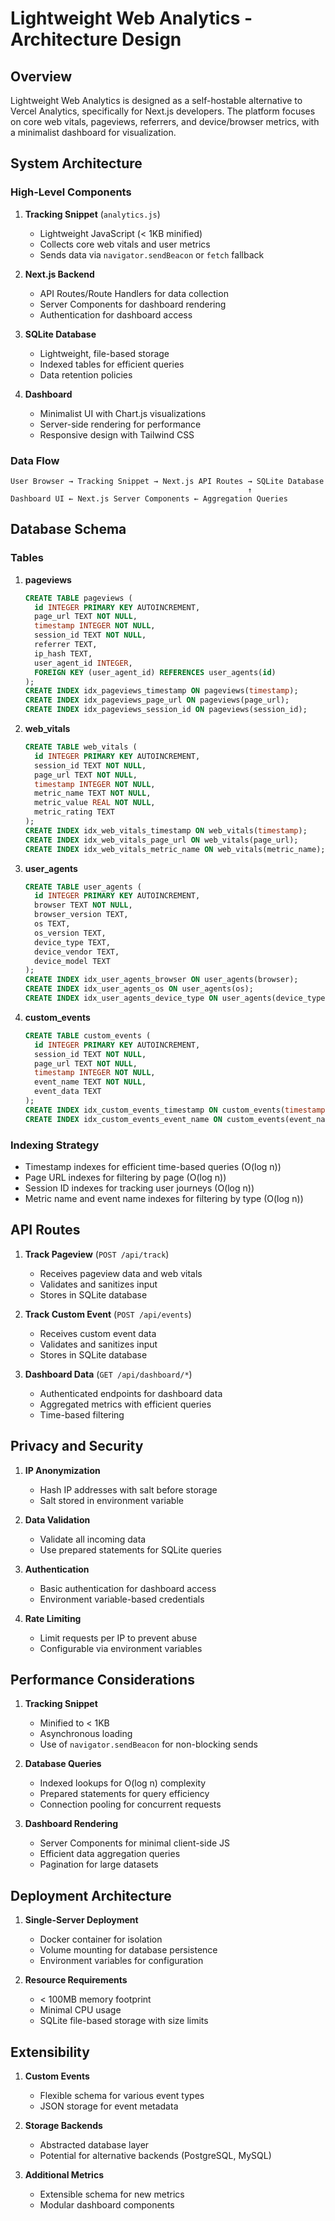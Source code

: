# Lightweight Web Analytics - Architecture Design

## Overview

Lightweight Web Analytics is designed as a self-hostable alternative to Vercel Analytics, specifically for Next.js developers. The platform focuses on core web vitals, pageviews, referrers, and device/browser metrics, with a minimalist dashboard for visualization.

## System Architecture

### High-Level Components

1. **Tracking Snippet** (`analytics.js`)
   - Lightweight JavaScript (< 1KB minified)
   - Collects core web vitals and user metrics
   - Sends data via `navigator.sendBeacon` or `fetch` fallback

2. **Next.js Backend**
   - API Routes/Route Handlers for data collection
   - Server Components for dashboard rendering
   - Authentication for dashboard access

3. **SQLite Database**
   - Lightweight, file-based storage
   - Indexed tables for efficient queries
   - Data retention policies

4. **Dashboard**
   - Minimalist UI with Chart.js visualizations
   - Server-side rendering for performance
   - Responsive design with Tailwind CSS

### Data Flow

```
User Browser → Tracking Snippet → Next.js API Routes → SQLite Database
                                                     ↑
Dashboard UI ← Next.js Server Components ← Aggregation Queries
```

## Database Schema

### Tables

1. **pageviews**
   ```sql
   CREATE TABLE pageviews (
     id INTEGER PRIMARY KEY AUTOINCREMENT,
     page_url TEXT NOT NULL,
     timestamp INTEGER NOT NULL,
     session_id TEXT NOT NULL,
     referrer TEXT,
     ip_hash TEXT,
     user_agent_id INTEGER,
     FOREIGN KEY (user_agent_id) REFERENCES user_agents(id)
   );
   CREATE INDEX idx_pageviews_timestamp ON pageviews(timestamp);
   CREATE INDEX idx_pageviews_page_url ON pageviews(page_url);
   CREATE INDEX idx_pageviews_session_id ON pageviews(session_id);
   ```

2. **web_vitals**
   ```sql
   CREATE TABLE web_vitals (
     id INTEGER PRIMARY KEY AUTOINCREMENT,
     session_id TEXT NOT NULL,
     page_url TEXT NOT NULL,
     timestamp INTEGER NOT NULL,
     metric_name TEXT NOT NULL,
     metric_value REAL NOT NULL,
     metric_rating TEXT
   );
   CREATE INDEX idx_web_vitals_timestamp ON web_vitals(timestamp);
   CREATE INDEX idx_web_vitals_page_url ON web_vitals(page_url);
   CREATE INDEX idx_web_vitals_metric_name ON web_vitals(metric_name);
   ```

3. **user_agents**
   ```sql
   CREATE TABLE user_agents (
     id INTEGER PRIMARY KEY AUTOINCREMENT,
     browser TEXT NOT NULL,
     browser_version TEXT,
     os TEXT,
     os_version TEXT,
     device_type TEXT,
     device_vendor TEXT,
     device_model TEXT
   );
   CREATE INDEX idx_user_agents_browser ON user_agents(browser);
   CREATE INDEX idx_user_agents_os ON user_agents(os);
   CREATE INDEX idx_user_agents_device_type ON user_agents(device_type);
   ```

4. **custom_events**
   ```sql
   CREATE TABLE custom_events (
     id INTEGER PRIMARY KEY AUTOINCREMENT,
     session_id TEXT NOT NULL,
     page_url TEXT NOT NULL,
     timestamp INTEGER NOT NULL,
     event_name TEXT NOT NULL,
     event_data TEXT
   );
   CREATE INDEX idx_custom_events_timestamp ON custom_events(timestamp);
   CREATE INDEX idx_custom_events_event_name ON custom_events(event_name);
   ```

### Indexing Strategy

- Timestamp indexes for efficient time-based queries (O(log n))
- Page URL indexes for filtering by page (O(log n))
- Session ID indexes for tracking user journeys (O(log n))
- Metric name and event name indexes for filtering by type (O(log n))

## API Routes

1. **Track Pageview** (`POST /api/track`)
   - Receives pageview data and web vitals
   - Validates and sanitizes input
   - Stores in SQLite database

2. **Track Custom Event** (`POST /api/events`)
   - Receives custom event data
   - Validates and sanitizes input
   - Stores in SQLite database

3. **Dashboard Data** (`GET /api/dashboard/*`)
   - Authenticated endpoints for dashboard data
   - Aggregated metrics with efficient queries
   - Time-based filtering

## Privacy and Security

1. **IP Anonymization**
   - Hash IP addresses with salt before storage
   - Salt stored in environment variable

2. **Data Validation**
   - Validate all incoming data
   - Use prepared statements for SQLite queries

3. **Authentication**
   - Basic authentication for dashboard access
   - Environment variable-based credentials

4. **Rate Limiting**
   - Limit requests per IP to prevent abuse
   - Configurable via environment variables

## Performance Considerations

1. **Tracking Snippet**
   - Minified to < 1KB
   - Asynchronous loading
   - Use of `navigator.sendBeacon` for non-blocking sends

2. **Database Queries**
   - Indexed lookups for O(log n) complexity
   - Prepared statements for query efficiency
   - Connection pooling for concurrent requests

3. **Dashboard Rendering**
   - Server Components for minimal client-side JS
   - Efficient data aggregation queries
   - Pagination for large datasets

## Deployment Architecture

1. **Single-Server Deployment**
   - Docker container for isolation
   - Volume mounting for database persistence
   - Environment variables for configuration

2. **Resource Requirements**
   - < 100MB memory footprint
   - Minimal CPU usage
   - SQLite file-based storage with size limits

## Extensibility

1. **Custom Events**
   - Flexible schema for various event types
   - JSON storage for event metadata

2. **Storage Backends**
   - Abstracted database layer
   - Potential for alternative backends (PostgreSQL, MySQL)

3. **Additional Metrics**
   - Extensible schema for new metrics
   - Modular dashboard components
